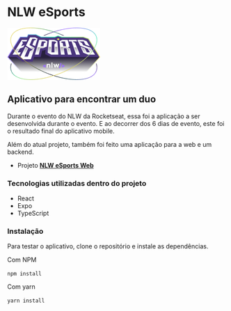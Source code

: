 # NLW eSports

![Logo do evento](src/assets/logo-nlw-esports.png "NLW eSports")

## Aplicativo para encontrar um duo

Durante o evento do NLW da Rocketseat, essa foi a aplicação a ser desenvolvida durante o evento.
E ao decorrer dos 6 dias de evento, este foi o resultado final do aplicativo mobile.

Além do atual projeto, também foi feito uma aplicação para a web e um backend.

- Projeto **[NLW eSports Web](https://github.com/ImFelippe365/nlw-esports-web)**

### Tecnologias utilizadas dentro do projeto

- React
- Expo
- TypeScript

### Instalação

Para testar o aplicativo, clone o repositório e instale as dependências.

Com NPM

``
    npm install
``

Com yarn

``
    yarn install
``

